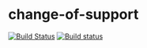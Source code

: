 # change-of-support

[![Build Status](https://travis-ci.com/ZGIS/change-of-support.svg?token=h8dq9eMAtN7pqbd8ZpGE&branch=master)](https://travis-ci.com/ZGIS/change-of-support)
[![Build status](https://ci.appveyor.com/api/projects/status/np0gff0lkqe3jurt/branch/master?svg=true)](https://ci.appveyor.com/project/karpfen/change-of-support/branch/master)
